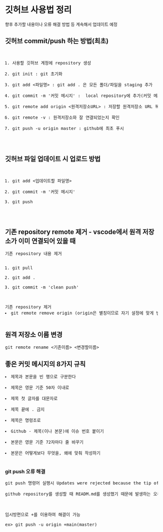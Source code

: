 # 깃허브 사용법 정리
향후 추가할 내용이나 오류 해결 방법 등 계속해서 업데이트 예정

## 깃허브 commit/push 하는 방법(최초)
<pre>
<ol>
<li>사용할 깃허브 계정에 repository 생성</li>
<li>git init : git 초기화</li>
<li>git add <파일명> : git add . 은 모든 폴더/파일을 staging 추가</li>
<li>git commit -m '커밋 메시지' :  local repository에 추가(커밋 메시지 필수 입력)</li>
<li>git remote add origin <원격저장소URL> : 저장할 원격저장소 URL 복사하여 붙여넣기</li>
<li>git remote -v : 원격저장소와 잘 연결되었는지 확인</li>
<li>git push -u origin master : github에 최초 푸시</li>
</ol>
</pre>

## 깃허브 파일 업데이트 시 업로드 방법
<pre>
<ol>
<li>git add <업데이트할 파일명></li>
<li>git commit -m '커밋 메시지'</li>
<li>git push</li>
</ol>
</pre>

## 기존 repository remote 제거 - vscode에서 원격 저장소가 이미 연결되어 있을 때
<pre>
기존 repository 내용 제거
<ol>
<li>git pull</li>
<li>git add .</li>
<li>git commit -m 'clean push'</li>
</ol>
기존 repository 제거
<li>git remote remove origin (origin은 별칭이므로 자기 설정에 맞게 변경) *대부분 별칭은 origin으로 설정함</li>
</pre>

## 원격 저장소 이름 변경
<pre>
git remote rename <기존이름> <변경할이름>
</pre>

## 좋은 커밋 메시지의 8가지 규칙
<pre>
<li>제목과 본문을 빈 행으로 구분한다</li>
<li>제목은 영문 기준 50자 이내로</li>
<li>제목 첫 글자를 대문자로</li>
<li>제목 끝에 . 금지</li>
<li>제목은 명령조로</li>
<li>Github - 제목(이나 본문)에 이슈 번호 붙이기</li>
<li>본문은 영문 기준 72자마다 줄 바꾸기</li>
<li>본문은 어떻게보다 무엇을, 왜에 맞춰 작성하기</li>
</pre>

### git push 오류 해결
<pre>
git push 명령어 실행시 Updates were rejected because the tip of your current branch is behind its remote.. 와 같은 오류 발생<br>
github repository를 생성할 때 READM.md를 생성했기 때문에 발생하는 오류라고 함.<br>
<br>
임시방편으로 +를 이용하여 해결이 가능 <br>
ex> git push -u origin +main(master)

</pre>









